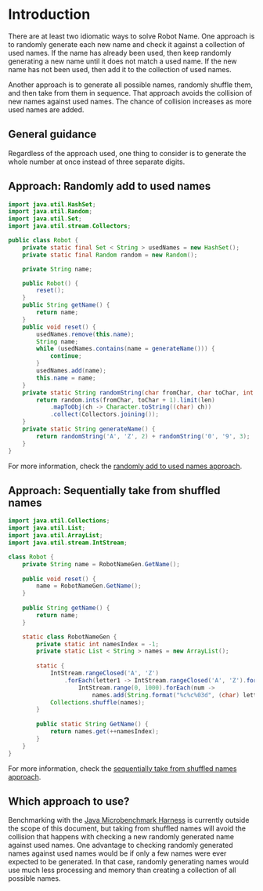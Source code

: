 # Introduction

There are at least two idiomatic ways to solve Robot Name.
One approach is to randomly generate each new name and check it against a collection of used names.
If the name has already been used, then keep randomly generating a new name until it does not match a used name.
If the new name has not been used, then add it to the collection of used names.

Another approach is to generate all possible names, randomly shuffle them, and then take from them in sequence.
That approach avoids the collision of new names against used names.
The chance of collision increases as more used names are added.

## General guidance

Regardless of the approach used, one thing to consider is to generate the whole number at once instead of three separate digits.

## Approach: Randomly add to used names

```java
import java.util.HashSet;
import java.util.Random;
import java.util.Set;
import java.util.stream.Collectors;

public class Robot {
    private static final Set < String > usedNames = new HashSet();
    private static final Random random = new Random();

    private String name;

    public Robot() {
        reset();
    }
    public String getName() {
        return name;
    }
    public void reset() {
        usedNames.remove(this.name);
        String name;
        while (usedNames.contains(name = generateName())) {
            continue;
        }
        usedNames.add(name);
        this.name = name;
    }
    private static String randomString(char fromChar, char toChar, int len) {
        return random.ints(fromChar, toChar + 1).limit(len)
            .mapToObj(ch -> Character.toString((char) ch))
            .collect(Collectors.joining());
    }
    private static String generateName() {
        return randomString('A', 'Z', 2) + randomString('0', '9', 3);
    }
}
```

For more information, check the [randomly add to used names approach][approach-random-add-to-used-names].

## Approach: Sequentially take from shuffled names

```java
import java.util.Collections;
import java.util.List;
import java.util.ArrayList;
import java.util.stream.IntStream;

class Robot {
    private String name = RobotNameGen.GetName();
    
    public void reset() {
        name = RobotNameGen.GetName();
    }
    
    public String getName() {
        return name;
    }

    static class RobotNameGen {
        private static int namesIndex = -1;
        private static List < String > names = new ArrayList();
        
        static {
            IntStream.rangeClosed('A', 'Z')
                .forEach(letter1 -> IntStream.rangeClosed('A', 'Z').forEach(letter2 ->
                    IntStream.range(0, 1000).forEach(num ->
                        names.add(String.format("%c%c%03d", (char) letter1, (char) letter2, num)))));
            Collections.shuffle(names);
        }
        
        public static String GetName() {
            return names.get(++namesIndex);
        }
    }
}
```

For more information, check the [sequentially take from shuffled names approach][approach-sequential-take-from-shuffled-names].

## Which approach to use?

Benchmarking with the [Java Microbenchmark Harness][jmh] is currently outside the scope of this document,
but taking from shuffled names will avoid the collision that happens with checking a new randomly generated name against used names.
One advantage to checking randomly generated names against used names would be if only a few names were ever expected to be generated.
In that case, randomly generating names would use much less processing and memory than creating a collection of all possible names.

[approach-random-add-to-used-names]: https://exercism.org/tracks/java/exercises/robot-name/approaches/random-add-to-used-names
[approach-sequential-take-from-shuffled-names]: https://exercism.org/tracks/java/exercises/robot-name/approaches/sequential-take-from-shuffled-names
[jmh]: https://github.com/openjdk/jmh
